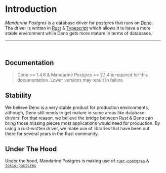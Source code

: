 # Introduction

_Mandarine Postgres_ is a database driver for postgres that runs on [Deno](https://deno.land). The driver is written in [Rust](https://www.rust-lang.org/) & [Typescript](https://www.typescriptlang.org/) which allows it to have a more stable environment while Deno gets more mature in terms of databases.

----------
&nbsp;

## Documentation
> Deno >= 1.4.6 & Mandarine Postgres >= 2.1.4 is required for this documentation. Lower versions may result in failure.  

## Stability
We believe Deno is a very stable product for production environments, although, Deno still needs to get mature in some areas like database drivers. For that reason, we believe the bridge between Rust & Deno can bring those missing pieces most applications would need for production. By using a rust-written driver, we make use of libraries that have been out there for several years in the Rust community.

## Under The Hood  
Under the hood, Mandarine Postgres is making use of [`rust-postgres`](https://github.com/sfackler/rust-postgres) & [`tokio-postgres`](https://docs.rs/tokio-postgres/0.6.0/tokio_postgres/)